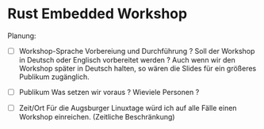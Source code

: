 # Rust Embedded Workshop 

Planung:

 * [ ] Workshop-Sprache Vorbereiung und Durchführung ?
       Soll der Workshop in Deutsch oder Englisch vorbereitet werden ?
       Auch wenn wir den Workshop später in Deutsch halten,
       so wären die Slides für ein größeres Publikum zugänglich.
 * [ ] Publikum
       Was setzen wir voraus ?
       Wieviele Personen ?       
 * [ ] Zeit/Ort
       Für die Augsburger Linuxtage würd ich auf alle Fälle einen Workshop einreichen.
       (Zeitliche Beschränkung)
       
